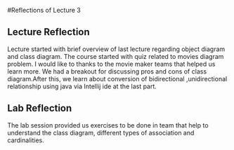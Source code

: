 #Reflections of Lecture 3

## Lecture Reflection
Lecture started with brief overview of last lecture regarding object diagram and class diagram. The course started with quiz related to movies diagram problem. I would like to thanks to the movie maker teams that helped us learn more. We had a breakout for discussing pros and cons of class diagram.After this, we learn about conversion of bidirectional ,unidirectional relationship using java via Intellij ide at the last part. 

## Lab Reflection
The lab session provided us exercises to be done in team that help to understand the class diagram, different types of association and cardinalities.
